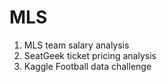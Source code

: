 # MLS
1) MLS team salary analysis
2) SeatGeek ticket pricing analysis
3) Kaggle Football data challenge
